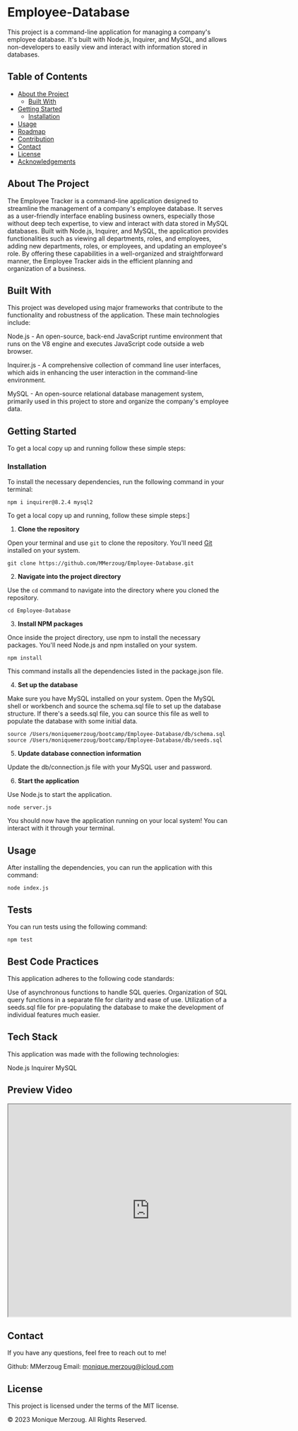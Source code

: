 # Employee-Database

This project is a command-line application for managing a company's employee database. It's built with Node.js, Inquirer, and MySQL, and allows non-developers to easily view and interact with information stored in databases.


## Table of Contents

- [About the Project](#about-the-project)
  - [Built With](#built-with)
- [Getting Started](#getting-started)
  - [Installation](#installation)
- [Usage](#usage)
- [Roadmap](#roadmap)
- [Contribution](#contribution)
- [Contact](#contact)
- [License](#license)
- [Acknowledgements](#acknowledgements)

## About The Project

The Employee Tracker is a command-line application designed to streamline the management of a company's employee database. It serves as a user-friendly interface enabling business owners, especially those without deep tech expertise, to view and interact with data stored in MySQL databases. Built with Node.js, Inquirer, and MySQL, the application provides functionalities such as viewing all departments, roles, and employees, adding new departments, roles, or employees, and updating an employee's role. By offering these capabilities in a well-organized and straightforward manner, the Employee Tracker aids in the efficient planning and organization of a business.

## Built With

This project was developed using major frameworks that contribute to the functionality and robustness of the application. These main technologies include:

Node.js - An open-source, back-end JavaScript runtime environment that runs on the V8 engine and executes JavaScript code outside a web browser.

Inquirer.js - A comprehensive collection of command line user interfaces, which aids in enhancing the user interaction in the command-line environment.

MySQL - An open-source relational database management system, primarily used in this project to store and organize the company's employee data.

## Getting Started

To get a local copy up and running follow these simple steps:

### Installation

To install the necessary dependencies, run the following command in your terminal:

```npm i inquirer@8.2.4 mysql2```

To get a local copy up and running, follow these simple steps:]

1. **Clone the repository**

Open your terminal and use `git` to clone the repository. You'll need [Git](https://git-scm.com) installed on your system.

```git clone https://github.com/MMerzoug/Employee-Database.git```

2. **Navigate into the project directory**

Use the `cd` command to navigate into the directory where you cloned the repository.

```cd Employee-Database```


3. **Install NPM packages**

Once inside the project directory, use npm to install the necessary packages. You'll need Node.js and npm installed on your system.

```npm install```

This command installs all the dependencies listed in the package.json file.

4. **Set up the database**

Make sure you have MySQL installed on your system.
Open the MySQL shell or workbench and source the schema.sql file to set up the database structure. If there's a seeds.sql file, you can source this file as well to populate the database with some initial data.

```source /Users/moniquemerzoug/bootcamp/Employee-Database/db/schema.sql```
```source /Users/moniquemerzoug/bootcamp/Employee-Database/db/seeds.sql```

5. **Update database connection information**

Update the db/connection.js file with your MySQL user and password.

6. **Start the application**

Use Node.js to start the application.

```node server.js```

You should now have the application running on your local system! You can interact with it through your terminal.

## Usage

After installing the dependencies, you can run the application with this command:

```node index.js```

## Tests

You can run tests using the following command:

```npm test```

## Best Code Practices

This application adheres to the following code standards:

Use of asynchronous functions to handle SQL queries.
Organization of SQL query functions in a separate file for clarity and ease of use.
Utilization of a seeds.sql file for pre-populating the database to make the development of individual features much easier.

## Tech Stack

This application was made with the following technologies:

Node.js
Inquirer
MySQL

## Preview Video

<iframe src="https://drive.google.com/file/d/1BM8IIpLaW31Fe62xog5jK-Im3TF6nPAn/preview" width="640" height="480"></iframe>


## Contact

If you have any questions, feel free to reach out to me!

Github: MMerzoug
Email: monique.merzoug@icloud.com

## License

This project is licensed under the terms of the MIT license.

© 2023 Monique Merzoug. All Rights Reserved.

